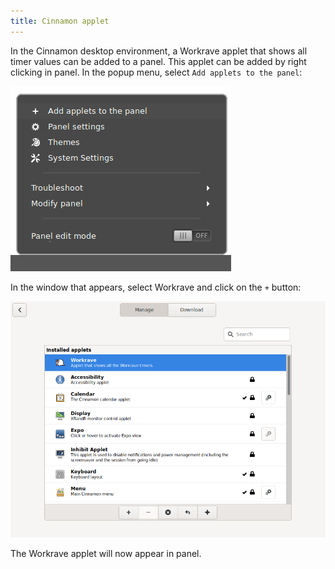 ```yaml
---
title: Cinnamon applet
---
```


 In the Cinnamon desktop environment, a Workrave applet that shows all timer values can be added to a panel. This applet can be added by right clicking in panel. In the popup menu, select `Add applets to the panel`:

![Enable Cinnamon applet](/images/screenshots/cinnamon-applet-activate-1.png)

In the window that appears, select Workrave and click on the `+` button:

![Enable Cinnamon applet](/images/screenshots/cinnamon-applet-activate-2.png)

The Workrave applet will now appear in panel.
